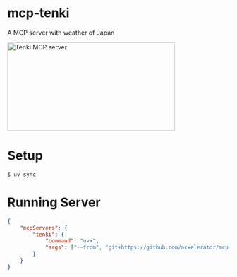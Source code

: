 # mcp-tenki

A MCP server with weather of Japan

<a href="https://glama.ai/mcp/servers/jbl3sfsi9r"><img width="380" height="200" src="https://glama.ai/mcp/servers/jbl3sfsi9r/badge" alt="Tenki MCP server" /></a>

# Setup

```
$ uv sync
```

# Running Server 

```json
{
    "mcpServers": {
        "tenki": {
            "command": "uvx",
            "args": ["--from", "git+https://github.com/acxelerator/mcp-tenki.git", "mcp-tenki"]
        }
    }
}
```
